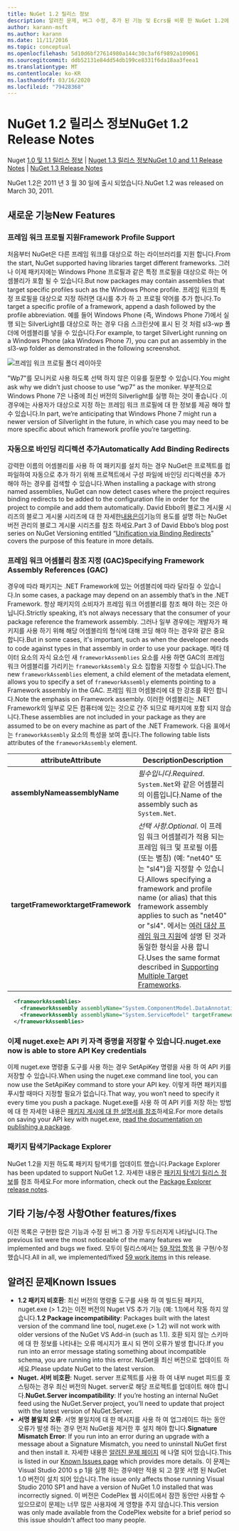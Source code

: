 ```yaml
---
title: NuGet 1.2 릴리스 정보
description: 알려진 문제, 버그 수정, 추가 된 기능 및 Ecrs를 비롯 한 NuGet 1.2에 대 한 릴리스 정보입니다.
author: karann-msft
ms.author: karann
ms.date: 11/11/2016
ms.topic: conceptual
ms.openlocfilehash: 5d10d6bf27614980a144c30c3af6f9892a109061
ms.sourcegitcommit: ddb52131e84dd54db199ce8331f6da18aa3feea1
ms.translationtype: MT
ms.contentlocale: ko-KR
ms.lasthandoff: 03/16/2020
ms.locfileid: "79428368"
---
```

# <a name="nuget-12-release-notes"></a><span data-ttu-id="77465-103">NuGet 1.2 릴리스 정보</span><span class="sxs-lookup"><span data-stu-id="77465-103">NuGet 1.2 Release Notes</span></span>

<span data-ttu-id="77465-104">Nuget [1.0 및 1.1 릴리스 정보](../release-notes/nuget-1.1.md) | [Nuget 1.3 릴리스 정보](../release-notes/nuget-1.3.md)</span><span class="sxs-lookup"><span data-stu-id="77465-104">[NuGet 1.0 and 1.1 Release Notes](../release-notes/nuget-1.1.md) | [NuGet 1.3 Release Notes](../release-notes/nuget-1.3.md)</span></span>

<span data-ttu-id="77465-105">NuGet 1.2은 2011 년 3 월 30 일에 출시 되었습니다.</span><span class="sxs-lookup"><span data-stu-id="77465-105">NuGet 1.2 was released on March 30, 2011.</span></span>

## <a name="new-features"></a><span data-ttu-id="77465-106">새로운 기능</span><span class="sxs-lookup"><span data-stu-id="77465-106">New Features</span></span>

### <a name="framework-profile-support"></a><span data-ttu-id="77465-107">프레임 워크 프로필 지원</span><span class="sxs-lookup"><span data-stu-id="77465-107">Framework Profile Support</span></span>

<span data-ttu-id="77465-108">처음부터 NuGet은 다른 프레임 워크를 대상으로 하는 라이브러리를 지원 합니다.</span><span class="sxs-lookup"><span data-stu-id="77465-108">From the start, NuGet supported having libraries target different frameworks.</span></span> <span data-ttu-id="77465-109">그러나 이제 패키지에는 Windows Phone 프로필과 같은 특정 프로필을 대상으로 하는 어셈블리가 포함 될 수 있습니다.</span><span class="sxs-lookup"><span data-stu-id="77465-109">But now packages may contain assemblies that target specific profiles such as the Windows Phone profile.</span></span> <span data-ttu-id="77465-110">프레임 워크의 특정 프로필을 대상으로 지정 하려면 대시를 추가 하 고 프로필 약어를 추가 합니다.</span><span class="sxs-lookup"><span data-stu-id="77465-110">To target a specific profile of a framework, append a dash followed by the profile abbreviation.</span></span> <span data-ttu-id="77465-111">예를 들어 Windows Phone (즉, Windows Phone 7)에서 실행 되는 SilverLight를 대상으로 하는 경우 다음 스크린샷에 표시 된 것 처럼 sl3-wp 폴더에 어셈블리를 넣을 수 있습니다.</span><span class="sxs-lookup"><span data-stu-id="77465-111">For example, to target SilverLight running on a Windows Phone (aka Windows Phone 7), you can put an assembly in the sl3-wp folder as demonstrated in the following screenshot.</span></span>

![프레임 워크 프로필 폴더 레이아웃](./media/framework-profile-support.png)

<span data-ttu-id="77465-113">"Wp7"를 모니커로 사용 하도록 선택 하지 않은 이유를 질문할 수 있습니다.</span><span class="sxs-lookup"><span data-stu-id="77465-113">You might ask why we didn’t just choose to use “wp7” as the moniker.</span></span> <span data-ttu-id="77465-114">부분적으로 Windows Phone 7은 나중에 최신 버전의 Silverlight를 실행 하는 것이 좋습니다 .이 경우에는 사용자가 대상으로 지정 하는 프레임 워크 프로필에 대 한 정보를 제공 해야 할 수 있습니다.</span><span class="sxs-lookup"><span data-stu-id="77465-114">In part, we’re anticipating that Windows Phone 7 might run a newer version of Silverlight in the future, in which case you may need to be more specific about which framework profile you’re targetting.</span></span>

### <a name="automatically-add-binding-redirects"></a><span data-ttu-id="77465-115">자동으로 바인딩 리디렉션 추가</span><span class="sxs-lookup"><span data-stu-id="77465-115">Automatically Add Binding Redirects</span></span>

<span data-ttu-id="77465-116">강력한 이름의 어셈블리를 사용 하 여 패키지를 설치 하는 경우 NuGet은 프로젝트를 컴파일하여 자동으로 추가 하기 위해 프로젝트에서 구성 파일에 바인딩 리디렉션을 추가 해야 하는 경우를 검색할 수 있습니다.</span><span class="sxs-lookup"><span data-stu-id="77465-116">When installing a package with strong named assemblies, NuGet can now detect cases where the project requires binding redirects to be added to the configuration file in order for the project to compile and add them automatically.</span></span> <span data-ttu-id="77465-117">David Ebbo의 블로그 게시물 시리즈의 블로그 게시물 시리즈에 대 한 자세한[내용은이](http://blog.davidebbo.com/2011/01/nuget-versioning-part-3-unification-via.html)기능의 용도를 설명 하는 NuGet 버전 관리의 블로그 게시물 시리즈를 참조 하세요.</span><span class="sxs-lookup"><span data-stu-id="77465-117">Part 3 of David Ebbo’s blog post series on NuGet Versioning entitled “[Unification via Binding Redirects](http://blog.davidebbo.com/2011/01/nuget-versioning-part-3-unification-via.html)” covers the purpose of this feature in more details.</span></span>

<a name="framework-assembly-refs"></a>

### <a name="specifying-framework-assembly-references-gac"></a><span data-ttu-id="77465-118">프레임 워크 어셈블리 참조 지정 (GAC)</span><span class="sxs-lookup"><span data-stu-id="77465-118">Specifying Framework Assembly References (GAC)</span></span>

<span data-ttu-id="77465-119">경우에 따라 패키지는 .NET Framework에 있는 어셈블리에 따라 달라질 수 있습니다.</span><span class="sxs-lookup"><span data-stu-id="77465-119">In some cases, a package may depend on an assembly that’s in the .NET Framework.</span></span> <span data-ttu-id="77465-120">항상 패키지의 소비자가 프레임 워크 어셈블리를 참조 해야 하는 것은 아닙니다.</span><span class="sxs-lookup"><span data-stu-id="77465-120">Strictly speaking, it’s not always necessary that the consumer of your package reference the framework assembly.</span></span> <span data-ttu-id="77465-121">그러나 일부 경우에는 개발자가 패키지를 사용 하기 위해 해당 어셈블리의 형식에 대해 코딩 해야 하는 경우와 같은 중요 합니다.</span><span class="sxs-lookup"><span data-stu-id="77465-121">But in some cases, it's important, such as when the developer needs to code against types in that assembly in order to use your package.</span></span> <span data-ttu-id="77465-122">메타 데이터 요소의 자식 요소인 새 `frameworkAssemblies` 요소를 사용 하면 GAC의 프레임 워크 어셈블리를 가리키는 `frameworkAssembly` 요소 집합을 지정할 수 있습니다.</span><span class="sxs-lookup"><span data-stu-id="77465-122">The new `frameworkAssemblies` element, a child element of the metadata element, allows you to specify a set of `frameworkAssembly` elements pointing to a Framework assembly in the GAC.</span></span> <span data-ttu-id="77465-123">프레임 워크 어셈블리에 대 한 강조를 확인 합니다.</span><span class="sxs-lookup"><span data-stu-id="77465-123">Note the emphasis on Framework assembly.</span></span>
<span data-ttu-id="77465-124">이러한 어셈블리는 .NET Framework의 일부로 모든 컴퓨터에 있는 것으로 간주 되므로 패키지에 포함 되지 않습니다.</span><span class="sxs-lookup"><span data-stu-id="77465-124">These assemblies are not included in your package as they are assumed to be on every machine  as part of the .NET Framework.</span></span> <span data-ttu-id="77465-125">다음 표에서는 `frameworkAssembly` 요소의 특성을 보여 줍니다.</span><span class="sxs-lookup"><span data-stu-id="77465-125">The following table lists attributes of the `frameworkAssembly` element.</span></span>


|<span data-ttu-id="77465-126">attribute</span><span class="sxs-lookup"><span data-stu-id="77465-126">Attribute</span></span> |<span data-ttu-id="77465-127">Description</span><span class="sxs-lookup"><span data-stu-id="77465-127">Description</span></span>|
|----------------|-----------|
|<span data-ttu-id="77465-128">**assemblyName**</span><span class="sxs-lookup"><span data-stu-id="77465-128">**assemblyName**</span></span>|<span data-ttu-id="77465-129">*필수입니다*.</span><span class="sxs-lookup"><span data-stu-id="77465-129">*Required*.</span></span> <span data-ttu-id="77465-130">`System.Net`와 같은 어셈블리의 이름입니다.</span><span class="sxs-lookup"><span data-stu-id="77465-130">Name of the assembly such as `System.Net`.</span></span>|
|<span data-ttu-id="77465-131">**targetFramework**</span><span class="sxs-lookup"><span data-stu-id="77465-131">**targetFramework**</span></span>|<span data-ttu-id="77465-132">*선택 사항*.</span><span class="sxs-lookup"><span data-stu-id="77465-132">*Optional*.</span></span> <span data-ttu-id="77465-133">이 프레임 워크 어셈블리가 적용 되는 프레임 워크 및 프로필 이름 (또는 별칭) (예: "net40" 또는 "sl4")을 지정할 수 있습니다.</span><span class="sxs-lookup"><span data-stu-id="77465-133">Allows specifying a framework and profile name (or alias) that this framework assembly applies to such as "net40" or "sl4".</span></span> <span data-ttu-id="77465-134">에서는 [여러 대상 프레임 워크 지원](../create-packages/supporting-multiple-target-frameworks.md)에 설명 된 것과 동일한 형식을 사용 합니다.</span><span class="sxs-lookup"><span data-stu-id="77465-134">Uses the same format described in [Supporting Multiple Target Frameworks](../create-packages/supporting-multiple-target-frameworks.md).</span></span>|

```xml
  <frameworkAssemblies>
    <frameworkAssembly assemblyName="System.ComponentModel.DataAnnotations" targetFramework="net40" />
    <frameworkAssembly assemblyName="System.ServiceModel" targetFramework="net40" />
  </frameworkAssemblies>
```

### <a name="nugetexe-now-is-able-to-store-api-key-credentials"></a><span data-ttu-id="77465-135">이제 nuget.exe는 API 키 자격 증명을 저장할 수 있습니다.</span><span class="sxs-lookup"><span data-stu-id="77465-135">nuget.exe now is able to store API Key credentials</span></span>

<span data-ttu-id="77465-136">이제 nuget.exe 명령줄 도구를 사용 하는 경우 SetApiKey 명령을 사용 하 여 API 키를 저장할 수 있습니다.</span><span class="sxs-lookup"><span data-stu-id="77465-136">When using the nuget.exe command line tool, you can now use the SetApiKey command to store your API key.</span></span> <span data-ttu-id="77465-137">이렇게 하면 패키지를 푸시할 때마다 지정할 필요가 없습니다.</span><span class="sxs-lookup"><span data-stu-id="77465-137">That way, you won’t need to specify it every time you push a package.</span></span> <span data-ttu-id="77465-138">Nuget.exe를 사용 하 여 API 키를 저장 하는 방법에 대 한 자세한 내용은 [패키지 게시에 대 한 설명서를 참조](../nuget-org/publish-a-package.md)하세요.</span><span class="sxs-lookup"><span data-stu-id="77465-138">For more details on saving your API key with nuget.exe, [read the documentation on publishing a package](../nuget-org/publish-a-package.md).</span></span>

### <a name="package-explorer"></a><span data-ttu-id="77465-139">패키지 탐색기</span><span class="sxs-lookup"><span data-stu-id="77465-139">Package Explorer</span></span>
<span data-ttu-id="77465-140">NuGet 1.2을 지원 하도록 패키지 탐색기를 업데이트 했습니다.</span><span class="sxs-lookup"><span data-stu-id="77465-140">Package Explorer has been updated to support NuGet 1.2.</span></span> <span data-ttu-id="77465-141">자세한 내용은 [패키지 탐색기 릴리스 정보](http://nuget.codeplex.com/wikipage?title=New%20features%20in%20NuGet%20Package%20Explorer%201.0)를 참조 하세요.</span><span class="sxs-lookup"><span data-stu-id="77465-141">For more information, check out the [Package Explorer release notes](http://nuget.codeplex.com/wikipage?title=New%20features%20in%20NuGet%20Package%20Explorer%201.0).</span></span>

## <a name="other-featuresfixes"></a><span data-ttu-id="77465-142">기타 기능/수정 사항</span><span class="sxs-lookup"><span data-stu-id="77465-142">Other features/fixes</span></span>

<span data-ttu-id="77465-143">이전 목록은 구현한 많은 기능과 수정 된 버그 중 가장 두드러지게 나타납니다.</span><span class="sxs-lookup"><span data-stu-id="77465-143">The previous list were the most noticeable of the many features we implemented and bugs we fixed.</span></span> <span data-ttu-id="77465-144">모두이 릴리스에서는 [59 작업 항목](http://nuget.codeplex.com/workitem/list/advanced?keyword=&status=All&type=All&priority=All&release=NuGet%201.2&assignedTo=All&component=All&sortField=Votes&sortDirection=Descending&page=0) 을 구현/수정 했습니다.</span><span class="sxs-lookup"><span data-stu-id="77465-144">All in all, we implemented/fixed [59 work items](http://nuget.codeplex.com/workitem/list/advanced?keyword=&status=All&type=All&priority=All&release=NuGet%201.2&assignedTo=All&component=All&sortField=Votes&sortDirection=Descending&page=0) in this release.</span></span>

## <a name="known-issues"></a><span data-ttu-id="77465-145">알려진 문제</span><span class="sxs-lookup"><span data-stu-id="77465-145">Known Issues</span></span>

* <span data-ttu-id="77465-146">**1.2 패키지 비호환**: 최신 버전의 명령줄 도구를 사용 하 여 빌드된 패키지, nuget.exe (> 1.2)는 이전 버전의 Nuget VS 추가 기능 (예: 1.1)에서 작동 하지 않습니다.</span><span class="sxs-lookup"><span data-stu-id="77465-146">**1.2 Package incompatibility**: Packages built with the latest version of the command line tool, nuget.exe (> 1.2) will not work with older versions of the NuGet VS Add-in (such as 1.1).</span></span> <span data-ttu-id="77465-147">호환 되지 않는 스키마에 대 한 정보를 나타내는 오류 메시지가 표시 되 면이 오류가 발생 합니다.</span><span class="sxs-lookup"><span data-stu-id="77465-147">If you run into an error message stating something about incompatible schema, you are running into this error.</span></span> <span data-ttu-id="77465-148">NuGet을 최신 버전으로 업데이트 하세요.</span><span class="sxs-lookup"><span data-stu-id="77465-148">Please update NuGet to the latest version.</span></span>
* <span data-ttu-id="77465-149">**Nuget. 서버 비호환**: Nuget. server 프로젝트를 사용 하 여 내부 nuget 피드를 호스팅하는 경우 최신 버전의 Nuget. server로 해당 프로젝트를 업데이트 해야 합니다.</span><span class="sxs-lookup"><span data-stu-id="77465-149">**NuGet.Server incompatibility**: If you’re hosting an internal NuGet feed using the NuGet.Server project, you’ll need to update that project with the latest version of NuGet.Server.</span></span>
* <span data-ttu-id="77465-150">**서명 불일치 오류**: 서명 불일치에 대 한 메시지를 사용 하 여 업그레이드 하는 동안 오류가 발생 하는 경우 먼저 NuGet을 제거한 후 설치 해야 합니다.</span><span class="sxs-lookup"><span data-stu-id="77465-150">**Signature Mismatch Error**: If you run into an error during an upgrade with a message about a Signature Mismatch, you need to uninstall NuGet first and then install it.</span></span> <span data-ttu-id="77465-151">자세한 내용은 [알려진 문제 페이지](../release-notes/known-issues.md) 에 나열 되어 있습니다.</span><span class="sxs-lookup"><span data-stu-id="77465-151">This is listed in our [Known Issues page](../release-notes/known-issues.md) which provides more details.</span></span> <span data-ttu-id="77465-152">이 문제는 Visual Studio 2010 s p 1을 실행 하는 경우에만 적용 되 고 잘못 서명 된 NuGet 1.0 버전이 설치 되어 있습니다.</span><span class="sxs-lookup"><span data-stu-id="77465-152">The issue only affects those running Visual Studio 2010 SP1 and have a version of NuGet 1.0 installed that was incorrectly signed.</span></span> <span data-ttu-id="77465-153">이 버전은 CodePlex 웹 사이트에서 잠깐 동안만 사용할 수 있으므로이 문제는 너무 많은 사용자에 게 영향을 주지 않습니다.</span><span class="sxs-lookup"><span data-stu-id="77465-153">This version was only made available from the CodePlex website for a brief period so this issue shouldn't affect too many people.</span></span>